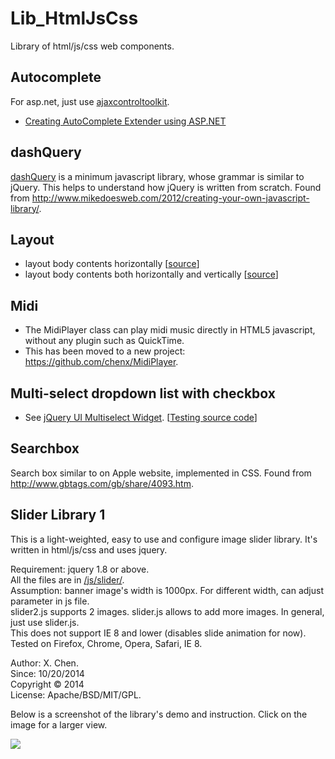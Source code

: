Lib_HtmlJsCss
=============

Library of html/js/css web components.

Autocomplete
------
For asp.net, just use <a href="http://ajaxcontroltoolkit.codeplex.com/">ajaxcontroltoolkit</a>.  
* <a href="http://www.c-sharpcorner.com/UploadFile/0c1bb2/autocomplete-extender-using-Asp-Net/">Creating AutoComplete Extender using ASP.NET</a>

dashQuery
------

<a href="https://github.com/chenx/Lib_HtmlJsCss/blob/master/dashQuery/dashQuery.js">dashQuery</a> is a minimum javascript library, whose grammar is similar to jQuery. This helps to understand how jQuery is written from scratch. Found from <a href="http://www.mikedoesweb.com/2012/creating-your-own-javascript-library/">http://www.mikedoesweb.com/2012/creating-your-own-javascript-library/</a>. 

Layout
------

* layout body contents horizontally [<a href="https://github.com/chenx/Lib_HtmlJsCss/blob/master/layout/center_body_horizontal.html">source</a>]
* layout body contents both horizontally and vertically [<a href="https://github.com/chenx/Lib_HtmlJsCss/blob/master/layout/center_body_hori_vert.html">source</a>]

Midi
-----
* The MidiPlayer class can play midi music directly in HTML5 javascript, without any plugin such as QuickTime.
* This has been moved to a new project: <a href="https://github.com/chenx/MidiPlayer">https://github.com/chenx/MidiPlayer</a>.

Multi-select dropdown list with checkbox
-----
* See <a href="https://github.com/ehynds/jquery-ui-multiselect-widget">jQuery UI Multiselect Widget</a>. [<a href="https://github.com/chenx/Lib_HtmlJsCss/tree/master/multiselect/">Testing source code</a>]

Searchbox
------

Search box similar to on Apple website, implemented in CSS. Found from <a href="http://www.gbtags.com/gb/share/4093.htm">http://www.gbtags.com/gb/share/4093.htm</a>.


Slider Library 1
------

This is a light-weighted, easy to use and configure image slider library. It's written in html/js/css and uses jquery.   

Requirement: jquery 1.8 or above.   
All the files are in <a href="https://github.com/chenx/Lib_HtmlJsCss/blob/master/slider1/js/slider/">/js/slider/</a>.   
Assumption: banner image's width is 1000px. For different width, can adjust parameter in js file.   
slider2.js supports 2 images. slider.js allows to add more images. In general, just use slider.js.   
This does not support IE 8 and lower (disables slide animation for now).   
Tested on Firefox, Chrome, Opera, Safari, IE 8.   


Author: X. Chen.   
Since: 10/20/2014   
Copyright © 2014   
License: Apache/BSD/MIT/GPL.   


Below is a screenshot of the library's demo and instruction. Click on the image for a larger view.

<img src="https://cloud.githubusercontent.com/assets/993980/4730708/06e01fda-599e-11e4-9242-2445fff8730a.png">
